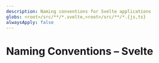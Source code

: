 ```yaml
---
description: Naming conventions for Svelte applications
globs: <root>/src/**/*.svelte,<root>/src/**/*.{js,ts}
alwaysApply: false
---
```


# Naming Conventions – Svelte

<!--
TODO: Add content for svelte naming-conventions.
Follow unified schema guidelines.
-->
